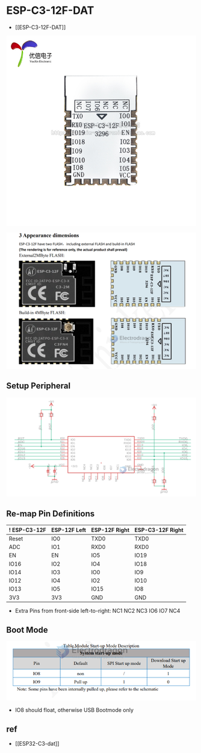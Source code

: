 
# ESP-C3-12F-DAT


- [[ESP-C3-12F-DAT]]

![](42-54-17-15-12-2022.png)

![](2023-11-28-15-28-19.png)

## Setup Peripheral 

![](2023-11-28-15-28-49.png)


## Re-map Pin Definitions 

| ! ESP-C3-12F | ESP-12F Left | ESP-12F Right | ESP-C3-12F Right |
| ------------ | ------------ | ------------- | ---------------- |
| Reset        | IO0          | TXD0          | TXD0             |
| ADC          | IO1          | RXD0          | RXD0             |
| EN           | EN           | IO5           | IO19             |
| IO16         | IO2          | IO4           | IO18             |
| IO14         | IO3          | IO0           | IO9              |
| IO12         | IO4          | IO2           | IO10             |
| IO13         | IO5          | IO15          | IO8              |
| 3V3          | 3V3          | GND           | GND              |

* Extra Pins from front-side left-to-right: NC1 NC2 NC3 IO6 IO7 NC4


## Boot Mode

![](2023-11-28-15-31-59.png)

* IO8 should float, otherwise USB Bootmode only 


## ref 

- [[ESP32-C3-dat]]
